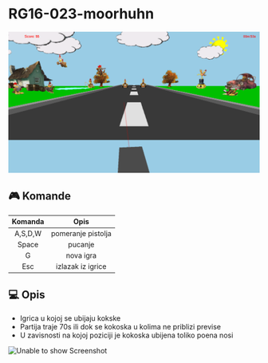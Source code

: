 # RG16-023-moorhuhn

![Unable to show Screenshot](https://github.com/marijamijailovic/RG16-023-moorhuhn/blob/master/screenshot/Screenshot10.png)

## :video_game: Komande

| Komanda       |   Opis   |
|   :---:       |   :---:  |
|   A,S,D,W     |  pomeranje pistolja  |
|   Space       |  pucanje  |
|   G           |  nova igra |
|   Esc         |  izlazak iz igrice         |



## :computer: Opis
* Igrica u kojoj se ubijaju kokske
* Partija traje 70s ili dok se kokoska u kolima ne priblizi previse
* U zavisnosti na kojoj poziciji je kokoska ubijena toliko poena nosi

![Unable to show Screenshot](https://github.com/marijamijailovic/RG16-023-moorhuhn/blob/master/screenshot/finalni.gif)
